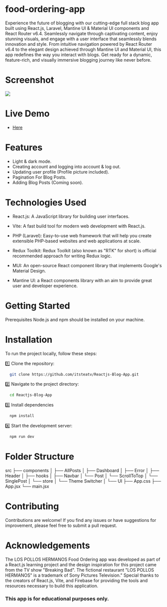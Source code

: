 # food-ordering-app

Experience the future of blogging with our cutting-edge full stack blog app built using React.js, Laravel, Mantine UI & Material UI components and React Router v6.4. Seamlessly navigate through captivating content, enjoy stunning visuals, and engage with a user interface that seamlessly blends innovation and style. From intuitive navigation powered by React Router v6.4 to the elegant design achieved through Mantine UI and Material UI, this app redefines the way you interact with blogs. Get ready for a dynamic, feature-rich, and visually immersive blogging journey like never before.

# Screenshot

![](../Reactjs-Blog-App/src/assets/BlogScreenshot.png)

# Live Demo

- [Here](https://reactjs-blog-app-pearl.vercel.app/)

# Features

- Light & dark mode.
- Creating account and logging into account & log out.
- Updating user profile (Profile picture included).
- Pagination For Blog Posts.
- Adding Blog Posts (Coming soon).

# Technologies Used

- React.js: A JavaScript library for building user interfaces.

- Vite: A fast build tool for modern web development with React.js.

- PHP (Laravel): Easy-to-use web framework that will help you create extensible PHP-based websites and web applications at scale.

- Redux Toolkit: Redux Toolkit (also known as "RTK" for short) is official recommended approach for writing Redux logic.

- MUI: An open-source React component library that implements Google's Material Design.

- Mantine UI: a React components library with an aim to provide great user and developer experience.

# Getting Started

Prerequisites
Node.js and npm should be installed on your machine.

# Installation

To run the project locally, follow these steps:

1️⃣ Clone the repository:

```bash
  git clone https://github.com/itsteatv/Reactjs-Blog-App.git
```

2️⃣ Navigate to the project directory:

```bash
  cd Reactjs-Blog-App
```

3️⃣ Install dependencies

```bash
  npm install
```

4️⃣ Start the development server:

```bash
  npm run dev
```

# Folder Structure

src
├── components
│ ├── AllPosts
│ ├── Dashboard
│ ├── Error
│ ├── Header
│ ├── hooks
│ ├── Navbar
│ └── Post
│ └── ScrollToTop
│ └── SinglePost
│ └── store
│ └── Theme Switcher
│ └── UI
├── App.css
├── App.jsx
└── main.jsx

# Contributing

Contributions are welcome! If you find any issues or have suggestions for improvement, please feel free to submit a pull request.

# Acknowledgements

The LOS POLLOS HERMANOS Food Ordering app was developed as part of a React.js learning project and the design inspiration for this project came from the TV show "Breaking Bad". The fictional restaurant "LOS POLLOS HERMANOS" is a trademark of Sony Pictures Television." Special thanks to the creators of React.js, Vite, and Firebase for providing the tools and resources necessary to build this application.

### This app is for educational purposes only.
